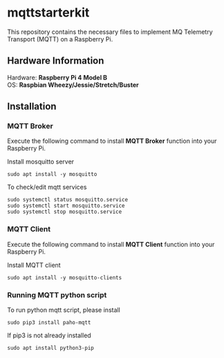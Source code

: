# mqttstarterkit

This repository contains the necessary files to implement MQ Telemetry Transport (MQTT) on a Raspberry Pi. 

## Hardware Information
Hardware: **Raspberry Pi 4 Model B** <br>
OS: **Raspbian Wheezy/Jessie/Stretch/Buster**

## Installation
### MQTT Broker
Execute the following command to install **MQTT Broker** function into your Raspberry Pi.

Install mosquitto server
```
sudo apt install -y mosquitto
```

To check/edit mqtt services
```
sudo systemctl status mosquitto.service
sudo systemctl start mosquitto.service
sudo systemctl stop mosquitto.service
```

### MQTT Client
Execute the following command to install **MQTT Client** function into your Raspberry Pi.

Install MQTT client
```
sudo apt install -y mosquitto-clients
```

### Running MQTT python script

To run python mqtt script, please install
```
sudo pip3 install paho-mqtt
```

If pip3 is not already installed
```
sudo apt install python3-pip
```